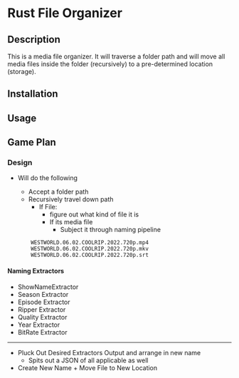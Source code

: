 # Rust File Organizer

## Description
This is a media file organizer. It will traverse a folder path and will move all media files inside the folder (recursively) to a pre-determined location (storage).
## Installation
## Usage
## Game Plan
### Design
- Will do the following
    - Accept a folder path
    - Recursively travel down path
        - If File:
            - figure out what kind of file it is
            - If its media file
                - Subject it through naming pipeline

    ``` EX:
        WESTWORLD.06.02.COOLRIP.2022.720p.mp4
        WESTWORLD.06.02.COOLRIP.2022.720p.mkv
        WESTWORLD.06.02.COOLRIP.2022.720p.srt
    ```

#### Naming Extractors
- ShowNameExtractor
- Season Extractor
- Episode Extractor
- Ripper Extractor
- Quality Extractor
- Year Extractor
- BitRate Extractor
---
- Pluck Out Desired Extractors Output and arrange in new name
    - Spits out a JSON of all applicable as well
- Create New Name + Move File to New Location
